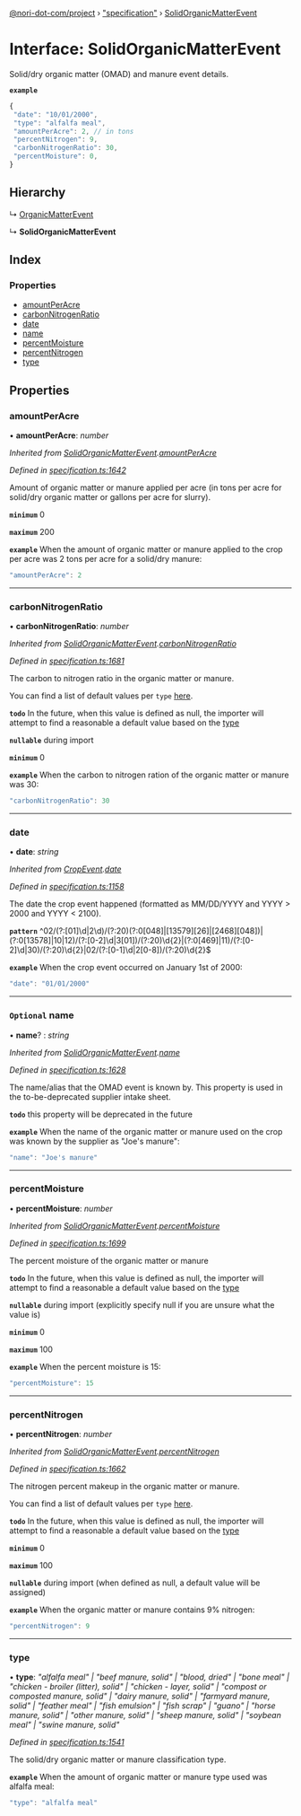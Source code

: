 [@nori-dot-com/project](../README.md) › ["specification"](../modules/_specification_.md) › [SolidOrganicMatterEvent](_specification_.solidorganicmatterevent.md)

# Interface: SolidOrganicMatterEvent

Solid/dry organic matter (OMAD) and manure event details.

**`example`** 

```js
{
 "date": "10/01/2000",
 "type": "alfalfa meal",
 "amountPerAcre": 2, // in tons
 "percentNitrogen": 9,
 "carbonNitrogenRatio": 30,
 "percentMoisture": 0,
}
```

## Hierarchy

  ↳ [OrganicMatterEvent](_specification_.organicmatterevent.md)

  ↳ **SolidOrganicMatterEvent**

## Index

### Properties

* [amountPerAcre](_specification_.solidorganicmatterevent.md#amountperacre)
* [carbonNitrogenRatio](_specification_.solidorganicmatterevent.md#carbonnitrogenratio)
* [date](_specification_.solidorganicmatterevent.md#date)
* [name](_specification_.solidorganicmatterevent.md#optional-name)
* [percentMoisture](_specification_.solidorganicmatterevent.md#percentmoisture)
* [percentNitrogen](_specification_.solidorganicmatterevent.md#percentnitrogen)
* [type](_specification_.solidorganicmatterevent.md#type)

## Properties

###  amountPerAcre

• **amountPerAcre**: *number*

*Inherited from [SolidOrganicMatterEvent](_specification_.solidorganicmatterevent.md).[amountPerAcre](_specification_.solidorganicmatterevent.md#amountperacre)*

*Defined in [specification.ts:1642](https://github.com/nori-dot-eco/nori-dot-com/blob/922a33f/packages/project/src/specification.ts#L1642)*

Amount of organic matter or manure applied per acre (in tons per acre for solid/dry organic matter or gallons per acre for slurry).

**`minimum`** 0

**`maximum`** 200

**`example`** <caption>When the amount of organic matter or manure applied to the crop per acre was 2 tons per acre for a solid/dry manure:</caption>

```js
"amountPerAcre": 2
```

___

###  carbonNitrogenRatio

• **carbonNitrogenRatio**: *number*

*Inherited from [SolidOrganicMatterEvent](_specification_.solidorganicmatterevent.md).[carbonNitrogenRatio](_specification_.solidorganicmatterevent.md#carbonnitrogenratio)*

*Defined in [specification.ts:1681](https://github.com/nori-dot-eco/nori-dot-com/blob/922a33f/packages/project/src/specification.ts#L1681)*

The carbon to nitrogen ratio in the organic matter or manure.

You can find a list of default values per `type` [here](https://go.nori.com/inputs).

**`todo`** In the future, when this value is defined as null, the importer will attempt to find a reasonable a default value based on the [type](#type)

**`nullable`** during import

**`minimum`** 0

**`example`** <caption>When the carbon to nitrogen ration of the organic matter or manure was 30:</caption>

```js
"carbonNitrogenRatio": 30
```

___

###  date

• **date**: *string*

*Inherited from [CropEvent](_specification_.cropevent.md).[date](_specification_.cropevent.md#date)*

*Defined in [specification.ts:1158](https://github.com/nori-dot-eco/nori-dot-com/blob/922a33f/packages/project/src/specification.ts#L1158)*

The date the crop event happened (formatted as MM/DD/YYYY and YYYY > 2000 and YYYY < 2100).

**`pattern`** ^02\/(?:[01]\d|2\d)\/(?:20)(?:0[048]|[13579][26]|[2468][048])|(?:0[13578]|10|12)\/(?:[0-2]\d|3[01])\/(?:20)\d{2}|(?:0[469]|11)\/(?:[0-2]\d|30)\/(?:20)\d{2}|02\/(?:[0-1]\d|2[0-8])\/(?:20)\d{2}$

**`example`** <caption>When the crop event occurred on January 1st of 2000:</caption>

```js
"date": "01/01/2000"
```

___

### `Optional` name

• **name**? : *string*

*Inherited from [SolidOrganicMatterEvent](_specification_.solidorganicmatterevent.md).[name](_specification_.solidorganicmatterevent.md#optional-name)*

*Defined in [specification.ts:1628](https://github.com/nori-dot-eco/nori-dot-com/blob/922a33f/packages/project/src/specification.ts#L1628)*

The name/alias that the OMAD event is known by. This property is used in the to-be-deprecated supplier intake sheet.

**`todo`** this property will be deprecated in the future

**`example`** <caption>When the name of the organic matter or manure used on the crop was known by the supplier as "Joe's manure":</caption>

```js
"name": "Joe's manure"
```

___

###  percentMoisture

• **percentMoisture**: *number*

*Inherited from [SolidOrganicMatterEvent](_specification_.solidorganicmatterevent.md).[percentMoisture](_specification_.solidorganicmatterevent.md#percentmoisture)*

*Defined in [specification.ts:1699](https://github.com/nori-dot-eco/nori-dot-com/blob/922a33f/packages/project/src/specification.ts#L1699)*

The percent moisture of the organic matter or manure

**`todo`** In the future, when this value is defined as null, the importer will attempt to find a reasonable a default value based on the [type](#type)

**`nullable`** during import (explicitly specify null if you are unsure what the value is)

**`minimum`** 0

**`maximum`** 100

**`example`** <caption>When the percent moisture is 15:</caption>

```js
"percentMoisture": 15
```

___

###  percentNitrogen

• **percentNitrogen**: *number*

*Inherited from [SolidOrganicMatterEvent](_specification_.solidorganicmatterevent.md).[percentNitrogen](_specification_.solidorganicmatterevent.md#percentnitrogen)*

*Defined in [specification.ts:1662](https://github.com/nori-dot-eco/nori-dot-com/blob/922a33f/packages/project/src/specification.ts#L1662)*

The nitrogen percent makeup in the organic matter or manure.

You can find a list of default values per `type` [here](https://go.nori.com/inputs).

**`todo`** In the future, when this value is defined as null, the importer will attempt to find a reasonable a default value based on the [type](#type)

**`minimum`** 0

**`maximum`** 100

**`nullable`** during import (when defined as null, a default value will be assigned)

**`example`** <caption>When the organic matter or manure contains 9% nitrogen:</caption>

```js
"percentNitrogen": 9
```

___

###  type

• **type**: *"alfalfa meal" | "beef manure, solid" | "blood, dried" | "bone meal" | "chicken - broiler (litter), solid" | "chicken - layer, solid" | "compost or composted manure, solid" | "dairy manure, solid" | "farmyard manure, solid" | "feather meal" | "fish emulsion" | "fish scrap" | "guano" | "horse manure, solid" | "other manure, solid" | "sheep manure, solid" | "soybean meal" | "swine manure, solid"*

*Defined in [specification.ts:1541](https://github.com/nori-dot-eco/nori-dot-com/blob/922a33f/packages/project/src/specification.ts#L1541)*

The solid/dry organic matter or manure classification type.

**`example`** <caption>When the amount of organic matter or manure type used was alfalfa meal:</caption>

```js
"type": "alfalfa meal"
```
